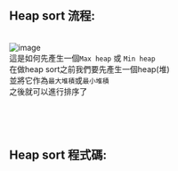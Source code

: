 Heap sort 流程:
------

<br>![image](https://github.com/LaiYuChung/DSA_leetcode-project/blob/master/image/Max_Min_Heap.jpg)
<br>這是如何先產生一個`Max heap` 或 `Min heap`
<br>在做heap sort之前我們要先產生一個heap(堆)
<br>並將它作為`最大堆積`或`最小堆積`
<br>之後就可以進行排序了
<br>
<br>
<br>

<br>Heap sort 程式碼:
---

